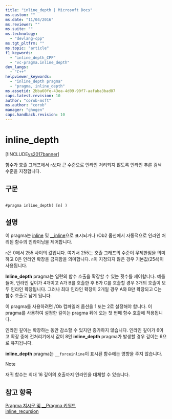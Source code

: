 ```yaml
---
title: "inline_depth | Microsoft Docs"
ms.custom: ""
ms.date: "11/04/2016"
ms.reviewer: ""
ms.suite: ""
ms.technology: 
  - "devlang-cpp"
ms.tgt_pltfrm: ""
ms.topic: "article"
f1_keywords: 
  - "inline_depth_CPP"
  - "vc-pragma.inline_depth"
dev_langs: 
  - "C++"
helpviewer_keywords: 
  - "inline_depth pragma"
  - "pragma, inline_depth"
ms.assetid: 2bba60fe-43ea-4d09-90f7-aafaba3bad07
caps.latest.revision: 10
author: "corob-msft"
ms.author: "corob"
manager: "ghogen"
caps.handback.revision: 10
---
```

# inline_depth
[!INCLUDE[vs2017banner](../assembler/inline/includes/vs2017banner.md)]

함수가 호출 그래프에서 `n`보다 큰 수준으로 인라인 처리되지 않도록 인라인 추론 검색 수준을 지정합니다.  
  
## 구문  
  
```  
  
#pragma inline_depth( [n] )  
```  
  
## 설명  
 이 pragma는 [inline](../misc/inline-inline-forceinline.md) 및 [\_\_inline](../misc/inline-inline-forceinline.md)으로 표시되거나 \/Ob2 옵션에서 자동적으로 인라인 처리된 함수의 인라이닝을 제어합니다.  
  
 `n`은 0에서 255 사이의 값입니다. 여기서 255는 호출 그래프의 수준이 무제한임을 의미하고 0은 인라인 확장을 금지함을 의미합니다.  `n`이 지정되지 않은 경우 기본값\(254\)이 사용됩니다.  
  
 **Inline\_depth** pragma는 일련의 함수 호출을 확장할 수 있는 횟수를 제어합니다.  예를 들어, 인라인 깊이가 4개이고 A가 B를 호출한 후 B가 C를 호출할 경우 3개의 호출이 모두 인라인 확장됩니다.  그러나 최대 인라인 확장이 2개일 경우 A와 B만 확장되고 C는 함수 호출로 남게 됩니다.  
  
 이 pragma를 사용하려면 \/Ob 컴파일러 옵션을 1 또는 2로 설정해야 합니다.  이 pragma를 사용하여 설정한 깊이는 pragma 뒤에 오는 첫 번째 함수 호출에 적용됩니다.  
  
 인라인 깊이는 확장하는 동안 감소할 수 있지만 증가하지 않습니다.  인라인 깊이가 6이고 확장 중에 전처리기에서 값이 8인 **inline\_depth** pragma가 발생할 경우 깊이는 6으로 유지됩니다.  
  
 **inline\_depth** pragma는 `__forceinline`이 표시된 함수에는 영향을 주지 않습니다.  
  
> [!NOTE]
>  재귀 함수는 최대 16 깊이의 호출까지 인라인을 대체할 수 있습니다.  
  
## 참고 항목  
 [Pragma 지시문 및 \_\_Pragma 키워드](../preprocessor/pragma-directives-and-the-pragma-keyword.md)   
 [inline\_recursion](../preprocessor/inline-recursion.md)